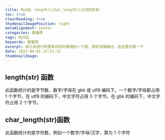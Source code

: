 ```yaml
---
title: MySQL length()char_length()之间的区别
toc: true
clearReading: true
thumbnailImagePosition: right
metaAlignment: center
categories: 数据库
tags: MySQL
keywords: 数据库
excerpt: 前几天进行阿里笔试的时候遇到一个题，刚好没接触过，在这里记录一下
date: 2022-04-01 15:51:21
thumbnailImage:
---
```


<!-- toc -->

## length(str) 函数

此函数统计的是字节数，数字/字母在 gbk 或 utf8 编码下，一个数字/字母都占用 1 个字节，在 utf8 的编码下，中文字符占用 3 个字节。在 gbk 的编码下，中文字符占用 2 个字节。

## char_length(str)函数

此函数统计的是字符数，例如一个数字/字母/汉字，算为 1 个字符

